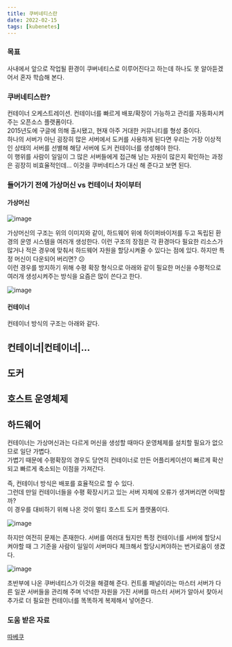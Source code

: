 ```yaml
---
title: 쿠버네티스란
date: 2022-02-15
tags: [kubenetes]
---
```


### 목표

사내에서 앞으로 작업될 환경이 쿠버네티스로 이루어진다고 하는데 하나도 못 알아듣겠어서 혼자 학습해 본다.   

### 쿠버네티스란?   
컨테이너 오케스트레이션.
컨테이너를 빠르게 배포/확장이 가능하고 관리를 자동화시켜주는 오픈소스 플랫폼이다.      
2015년도에 구글에 의해 출시됐고, 현재 아주 거대한 커뮤니티를 형성 중이다.   
하나의 서버가 아닌 굉장히 많은 서버에서 도커를 사용하게 된다면 우리는 가장 이상적인 상태의 서버를 선별해 해당 서버에 도커 컨테이너를 생성해야 한다.   
이 행위를 사람이 일일이 그 많은 서버들에게 접근해 남는 자원이 많은지 확인하는 과정은 굉장히 비효율적인데... 이것을 쿠버네티스가 대신 해 준다고 보면 된다.

### 들어가기 전에 가상머신 vs 컨테이너 차이부터

#### 가상머신
![image](https://user-images.githubusercontent.com/24996316/154515156-444cedf1-a47e-4f9d-89ce-59297db14438.png)

가상머신의 구조는 위의 이미지와 같이, 하드웨어 위에 하이퍼바이저를 두고 독립된 환경의 운영 시스템을 여러개 생성한다. 이런 구조의 장점은 각 환경마다 필요한 리소스가 많거나 적은 경우에 맞춰서 하드웨어 자원을 할당시켜줄 수 있다는 점에 있다. 하지만 특정 머신이 다운되어 버리면? 😕   
이런 경우를 방지하기 위해 수평 확장 형식으로 아래와 같이 필요한 머신을 수평적으로 여러개 생성시켜주는 방식을 요즘은 많이 쓴다고 한다. 

![image](https://user-images.githubusercontent.com/24996316/154516264-3433270d-22dc-458f-a5bb-95886f1a7f69.png)


#### 컨테이너
컨테이너 방식의 구조는 아래와 같다.

  컨테이너|컨테이너|...
  -
  도커
  -
  호스트 운영체제
  -
  하드웨어
  -
  
컨테이너는 가상머신과는 다르게 머신을 생성할 때마다 운영체제를 설치할 필요가 없으므로 일단 가볍다.   
가볍기 때문에 수평확장의 경우도 당연히 컨테이너로 만든 어플리케이션이 빠르게 확산되고 빠르게 축소되는 이점을 가져간다.

즉, 컨테이너 방식은 배포를 효율적으로 할 수 있다.      
그런데 만일 컨테이너들을 수평 확장시키고 있는 서버 자체에 오류가 생겨버리면 어떡할까?   
이 경우를 대비하기 위해 나온 것이 멀티 호스트 도커 플랫폼이다.

![image](https://user-images.githubusercontent.com/24996316/154518497-f3f72350-1776-4eb9-a0cf-a35bc03a6bee.png)

하지만 여전히 문제는 존재한다. 서버를 여러대 뒀지만 특정 컨테이너를 서버에 할당시켜야할 때 그 기준을 사람이 일일이 서버마다 체크해서 할당시켜야하는 번거로움이 생겼다.

![image](https://user-images.githubusercontent.com/24996316/154519434-bbe896a6-316f-46e8-a0d2-6c8389ac3a10.png)

초반부에 나온 쿠버네티스가 이것을 해결해 준다. 컨트롤 패널이라는 마스터 서버가 다른 일꾼 서버들을 관리해 주며 넉넉한 자원을 가진 서버를 마스터 서버가 알아서 찾아서 추가로 더 필요한 컨테이너를 똑똑하게 복제해서 넣어준다.


### 도움 받은 자료
[따베쿠](https://www.youtube.com/watch?v=Sj9Z6-w1VUE&list=PLApuRlvrZKohaBHvXAOhUD-RxD0uQ3z0c&index=2)
